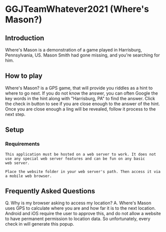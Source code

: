 # GGJTeamWhatever2021 (Where's Mason?)

## Introduction

Where's Mason is a demonstration of a game played in Harrisburg, Pennsylvania,
 US. Mason Smith had gone missing, and you're searching for him.

## How to play

Where's Mason? is a GPS game, that will provide you riddles as a hint to where to
go next. If you do not know the answer, you can often Google the key words in
the hint along with "Harrisburg, PA" to find the answer.  Click the 
check in button to see if you are close enough to the answer of the hint.
Once you are close enough a ling will be revealed, follow it process to the 
next step.

## Setup

### Requirements

    This application must be hosted on a web server to work. It does not
    use any special web server features and can be fun on any basic
    web server.

    Place the website folder in your web server's path. Then access it via 
    a mobile web browser.

## Frequently Asked Questions

Q. Why is my browser asking to access my location?
A. Where's Mason uses GPS to calculate where you are and how far it is to the next
   location. Android and iOS require the user to approve this, and do not allow a
   website to have permanent permission to location data. So unfortunately, every check
   in will generate this popup.
